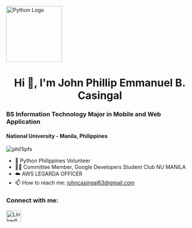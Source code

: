 <p align="left">
  <img src="https://github.com/user-attachments/assets/29050694-0820-4e3d-9cc4-359a4b172dab" alt="Python Logo" width="150" />
</p>

<h1 align="center">Hi 👋, I'm John Phillip Emmanuel B. Casingal</h1>

<h3 align="left">BS Information Technology Major in Mobile and Web Application</h3>
<h4 align="left">National University - Manila, Philippines</h4>

<p align="left">
  <img src="https://komarev.com/ghpvc/?username=phil1ipfs&label=Profile%20views&color=0e75b6&style=flat" alt="phil1ipfs" />
</p>

- 🌟 Python Philippines Volunteer
- 👨‍💻 Committee Member, Google Developers Student Club NU MANILA
- ☁️ AWS LEGARDA OFFICER
- 📫 How to reach me: johncasingal63@gmail.com

<h3 align="left">Connect with me:</h3>
<p align="left">
  <a href="https://www.linkedin.com/in/phillipcasingal" target="_blank">
    <img align="center" src="https://raw.githubusercontent.com/rahuldkjain/github-profile-readme-generator/master/src/images/icons/Social/linked-in-alt.svg" alt="LinkedIn" height="30" width="40" />
  </a>
</p>
